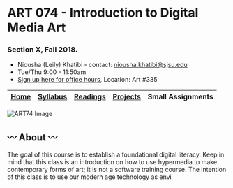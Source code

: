 # ART 074 - Introduction to Digital Media Art
### Section X, Fall 2018.

+ Niousha (Leily) Khatibi - contact: <niousha.khatibi@sjsu.edu>
+ Tue/Thu 9:00 - 11:50am
+ [Sign up here for office hours](https://calendly.com/fewnew/officehour-signup), Location: Art #335

[Home](https://github.com/fewnew/art74-fall2018) | [Syllabus](https://github.com/fewnew/art74-fall2018/blob/master/syllabus.md#syllabus) | [Readings](https://github.com/fewnew/art74-fall2018/tree/master/Readings) | [Projects](https://github.com/fewnew/art74-fall2018/tree/master/projects) | Small Assignments
--- | --- | --- | --- | ---


![ART74 Image](https://s1.gifyu.com/images/flipbook.gif)

## :wavy_dash: About :wavy_dash:
The goal of this course is to establish a foundational digital literacy. Keep in mind that this class is an introduction on how to use hypermedia to make contemporary forms of art; it is not a software training course. The intention of this class is to use our modern age technology as envi
